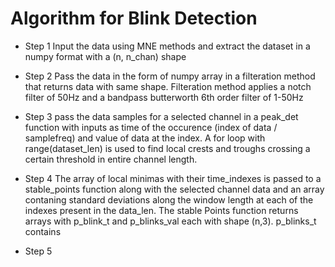 # Algorithm for Blink Detection

* Step 1
  Input the data using MNE methods and extract the dataset in a numpy format with a (n, n_chan) shape
* Step 2
   Pass the data in the form of numpy array in a filteration method that returns data with same shape.
   Filteration method applies a notch filter of 50Hz and a bandpass butterworth 6th order filter of 1-50Hz

* Step 3
    pass the data samples for a selected channel in a peak_det function with inputs as time  of the occurence (index of data / samplefreq) and value of data at the index.
    A for loop with range(dataset_len) is used to find local crests and troughs crossing a certain threshold in entire channel length.

* Step 4
     The array of local minimas with their time_indexes is passed to a stable_points function along with the selected channel data and an array contaning standard deviations along the
     window length at each of the indexes present in the data_len.
     The stable Points function returns arrays with p_blink_t and p_blinks_val  each with shape (n,3). p_blinks_t contains 

* Step 5
      
     
